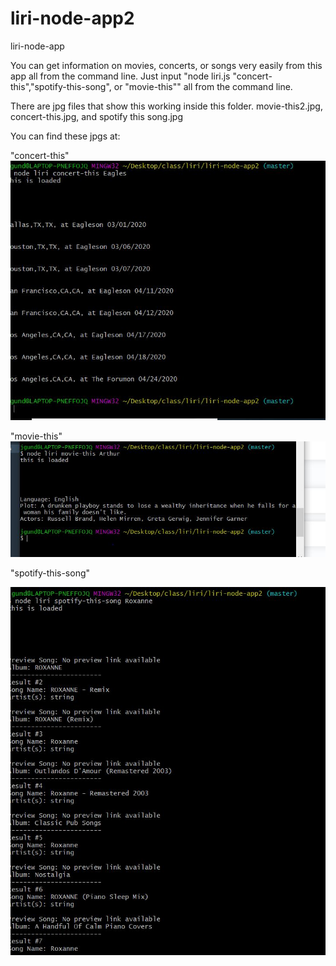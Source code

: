 # liri-node-app2
liri-node-app

You can get information on movies, concerts, or songs very easily from this app all from the command line.  Just input "node liri.js "concert-this","spotify-this-song", or "movie-this"" all from the command line.


There are jpg files that show this working inside this folder.  movie-this2.jpg, concert-this.jpg, and spotify this song.jpg

You can find these jpgs at:

"concert-this"
![concert-this screenshot](/assets/images/concert-this.JPG)





"movie-this"
![movie-this screenshot](/assets/images/movie-this-2.JPG)





"spotify-this-song"

![spotify-this-song screenshot](/assets/images/spotify-this-song.JPG)